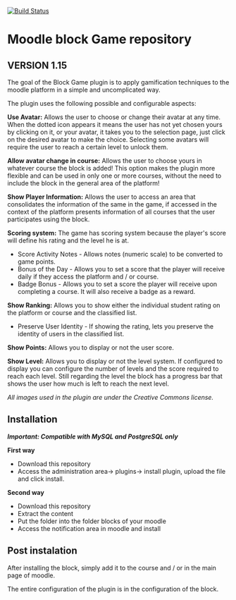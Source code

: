 [![Build Status](https://travis-ci.com/JotaDF/moodle-blockgame.svg?branch=master)](https://travis-ci.com/JotaDF/moodle-blockgame)

Moodle block Game repository
===========================
VERSION 1.15
------------
The goal of the Block Game plugin is to apply gamification techniques to the moodle platform in a simple and uncomplicated way.

The plugin uses the following possible and configurable aspects:

**Use Avatar:**
Allows the user to choose or change their avatar at any time. When the dotted icon appears it means the user has not yet chosen yours by clicking on it, or your avatar, it takes you to the selection page, just click on the desired avatar to make the choice.
Selecting some avatars will require the user to reach a certain level to unlock them.

**Allow avatar change in course:**
Allows the user to choose yours in whatever course the block is added! This option makes the plugin more flexible and can be used in only one or more courses, without the need to include the block in the general area of ​​the platform!

**Show Player Information:**
Allows the user to access an area that consolidates the information of the same in the game, if accessed in the context of the platform presents information of all courses that the user participates using the block.

**Scoring system:**
The game has scoring system because the player's score will define his rating and the level he is at.
- Score Activity Notes - Allows notes (numeric scale) to be converted to game points.
- Bonus of the Day - Allows you to set a score that the player will receive daily if they access the platform and / or course.
- Badge Bonus - Allows you to set a score the player will receive upon completing a course. It will also receive a badge as a reward.

**Show Ranking:**
Allows you to show either the individual student rating on the platform or course and the classified list.
- Preserve User Identity - If showing the rating, lets you preserve the identity of users in the classified list.

**Show Points:**
Allows you to display or not the user score.

**Show Level:**
Allows you to display or not the level system. If configured to display you can configure the number of levels and the score required to reach each level.
Still regarding the level the block has a progress bar that shows the user how much is left to reach the next level.

*All images used in the plugin are under the Creative Commons license.*

Installation
------------
***Important: Compatible with MySQL and PostgreSQL only***

**First way**

- Download this repository
- Access the administration area-> plugins-> install plugin, upload the file and click install.

**Second way**

- Download this repository
- Extract the content
- Put the folder into the folder blocks of your moodle
- Access the notification area in moodle and install

Post instalation
----------------

After installing the block, simply add it to the course and / or in the main page of moodle.

The entire configuration of the plugin is in the configuration of the block.
